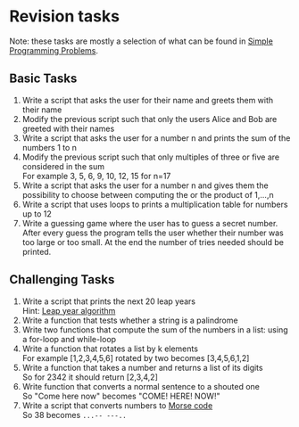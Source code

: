 # Revision tasks

Note: these tasks are mostly a selection of what can be found in [Simple Programming Problems](https://adriann.github.io/programming_problems.html).

## Basic Tasks
1. Write a script that asks the user for their name and greets them with their name
1. Modify the previous script such that only the users Alice and Bob are greeted with their names
1. Write a script that asks the user for a number n and prints the sum of the numbers 1 to n
1. Modify the previous script such that only multiples of three or five are considered in the sum  
For example 3, 5, 6, 9, 10, 12, 15 for n=17
1. Write a script that asks the user for a number n and gives them the possibility to choose between computing the or the product of 1,…,n
1. Write a script that uses loops to prints a multiplication table for numbers up to 12
1. Write a guessing game where the user has to guess a secret number. After every guess the program tells the user whether their number was too large or too small. At the end the number of tries needed should be printed.

## Challenging Tasks
1. Write a script that prints the next 20 leap years  
Hint: [Leap year algorithm](https://www.javatpoint.com/python-check-leap-year)
1. Write a function that tests whether a string is a palindrome
1. Write two functions that compute the sum of the numbers in a list: using a for-loop and  while-loop
1. Write a function that rotates a list by k elements  
For example [1,2,3,4,5,6] rotated by two becomes [3,4,5,6,1,2]
1. Write a function that takes a number and returns a list of its digits  
So for 2342 it should return [2,3,4,2]
1. Write function that converts a normal sentence to a shouted one  
So "Come here now" becomes "COME! HERE! NOW!"
1. Write a script that converts numbers to [Morse code](https://morsecode.world/international/translator.html)  
So 38 becomes ```...-- ---..```

